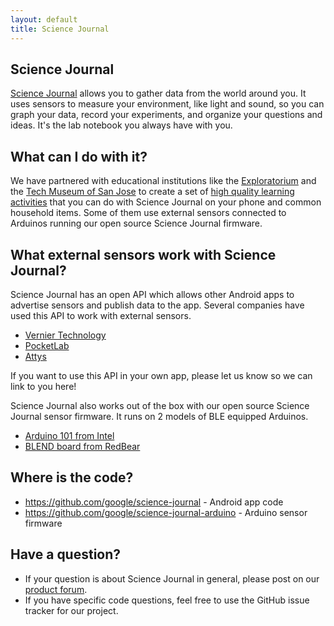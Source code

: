 ```yaml
---
layout: default
title: Science Journal
---
```


## Science Journal

[Science Journal](http://g.co/sciencejournalapp) allows you to gather data from the world around you. It uses sensors to measure your environment, like light and sound, so you can graph your data, record your experiments, and organize your questions and ideas. It's the lab notebook you always have with you.

## What can I do with it?

We have partnered with educational institutions like the [Exploratorium](http://exploratorium.edu) and
the [Tech Museum of San Jose](http://thetech.org) to create a set of [high quality learning activities](https://makingscience.withgoogle.com/science-journal/activities) that you can do with
Science Journal on your phone and common household items. Some of them use external sensors connected to Arduinos
running our open source Science Journal firmware.

## What external sensors work with Science Journal?

Science Journal has an open API which allows other Android apps to advertise sensors and publish data to the app.
Several companies have used this API to work with external sensors.

* [Vernier Technology](http://www.vernier.com/products/software/science-journal/)
* [PocketLab](http://thepocketlab.com)
* [Attys](http://www.attys.tech/)

If you want to use this API in your own app, please let us know so we can link to you here!

Science Journal also works out of the box with our open source Science Journal sensor firmware. It runs on 2 models of BLE 
equipped Arduinos.

* [Arduino 101 from Intel](https://software.intel.com/en-us/iot/hardware/curie/dev-kit)
* [BLEND board from RedBear](http://redbearlab.com/blend/)

## Where is the code?

* <https://github.com/google/science-journal> - Android app code
* <https://github.com/google/science-journal-arduino> - Arduino sensor firmware

## Have a question?

* If your question is about Science Journal in general, please post on our [product forum](productforums.google.com/forum/#!forum/sciencejournal).
* If you have specific code questions, feel free to use the GitHub issue tracker for our project.
